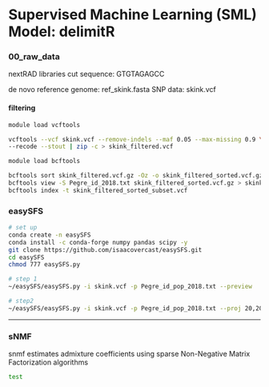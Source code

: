 # Supervised Machine Learning (SML) Model: delimitR

### 00_raw_data
nextRAD libraries 
cut sequence: GTGTAGAGCC

de novo reference genome: ref_skink.fasta
SNP data: skink.vcf

#### filtering
```sh
module load vcftools

vcftools --vcf skink.vcf --remove-indels --maf 0.05 --max-missing 0.9 \
--recode --stout | zip -c > skink_filtered.vcf
```

```sh
module load bcftools

bcftools sort skink_filtered.vcf.gz -Oz -o skink_filtered_sorted.vcf.gz 
bcftools view -S Pegre_id_2018.txt skink_filtered_sorted.vcf.gz > skink_filtered_sorted_subset.vcf.gz
bcftools index -t skink_filtered_sorted_subset.vcf
```

### easySFS

```sh
# set up
conda create -n easySFS
conda install -c conda-forge numpy pandas scipy -y
git clone https://github.com/isaacovercast/easySFS.git
cd easySFS
chmod 777 easySFS.py

# step 1
~/easySFS/easySFS.py -i skink.vcf -p Pegre_id_pop_2018.txt --preview

# step2
~/easySFS/easySFS.py -i skink.vcf -p Pegre_id_pop_2018.txt --proj 20,20
```

---
### sNMF
snmf estimates admixture coefficients using sparse Non-Negative Matrix Factorization algorithms
```sh
test
```
